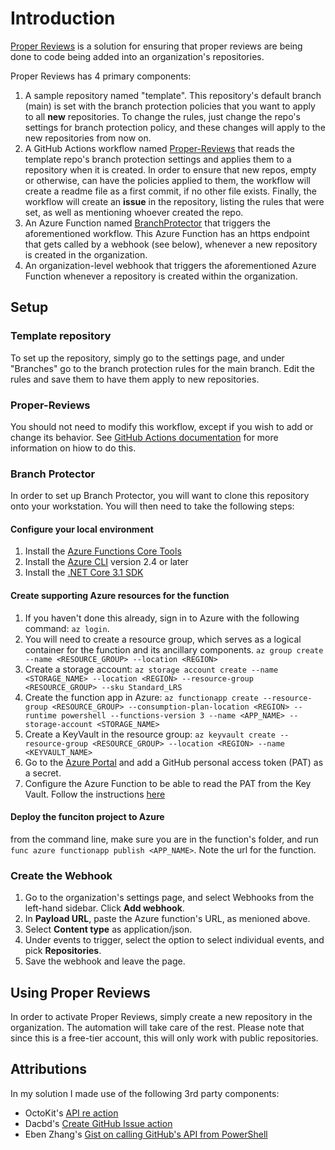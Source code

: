 # Introduction

[Proper Reviews](https://github.com/JuliuskGitHub/Proper-Reviews) is a solution for ensuring that proper reviews are being done to code being added into an organization's repositories.

Proper Reviews has 4 primary components:

1. A sample repository named "template". This repository's default branch (main) is set with the branch protection policies that you want to apply to all **new** repositories. To change the rules, just change the repo's settings for branch protection policy, and these changes will apply to the new repositories from now on.
2. A GitHub Actions workflow named [Proper-Reviews](https://github.com/JuliuskGitHub/Proper-Reviews/blob/main/.github/workflows/Proper-Reviews.yml) that reads the template repo's branch protection settings and applies them to a repository when it is created. In order to ensure that new repos, empty or otherwise, can have the policies applied to them, the workflow will create a readme file as a first commit, if no other file exists. Finally, the workflow will create an **issue** in the repository, listing the rules that were set, as well as mentioning whoever created the repo.
3. An Azure Function named [BranchProtector](https://github.com/JuliuskGitHub/Proper-Reviews/tree/main/BranchProtectorFunc) that triggers the aforementioned workflow. This Azure Function has an https endpoint that gets called by a webhook (see below), whenever a new repository is created in the organization.
4. An organization-level webhook that triggers the aforementioned Azure Function whenever a repository is created within the organization.

## Setup

### Template repository

To set up the repository, simply go to the settings page, and under "Branches" go to the branch protection rules for the main branch. Edit the rules and save them to have them apply to new repositories.

### Proper-Reviews

You should not need to modify this workflow, except if you wish to add or change its behavior. See [GitHub Actions documentation](https://github.com/features/actions) for more information on hiow to do this.

### Branch Protector

In order to set up Branch Protector, you will want to clone this repository onto your workstation. You will then need to take the following steps:

#### Configure your local environment

1. Install the [Azure Functions Core Tools](https://docs.microsoft.com/en-us/azure/azure-functions/functions-run-local#v2)
2. Install the [Azure CLI](https://docs.microsoft.com/en-us/cli/azure/install-azure-cli) version 2.4 or later
3. Install the [.NET Core 3.1 SDK](https://dotnet.microsoft.com/download)

#### Create supporting Azure resources for the function

1. If you haven't done this already, sign in to Azure with the following command: ```az login```.
2. You will need to create a resource group, which serves as a logical container for the function and its ancillary components. ```az group create --name <RESOURCE_GROUP> --location <REGION>```
3. Create a storage account: ```az storage account create --name <STORAGE_NAME> --location <REGION> --resource-group <RESOURCE_GROUP> --sku Standard_LRS```
4. Create the function app in Azure: ```az functionapp create --resource-group <RESOURCE_GROUP> --consumption-plan-location <REGION> --runtime powershell --functions-version 3 --name <APP_NAME> --storage-account <STORAGE_NAME>```
5. Create a KeyVault in the resource group: ```az keyvault create --resource-group <RESOURCE_GROUP> --location <REGION> --name <KEYVAULT_NAME>```
6. Go to the [Azure Portal](https://portal.azure.com) and add a GitHub personal access token (PAT) as a secret.
7. Configure the Azure Function to be able to read the PAT from the Key Vault. Follow the instructions [here](https://techmindfactory.com/Integrate-Key-Vault-Secrets-With-Azure-Functions/?msclkid=b10c6764c98d11ecb7dd634c27a8d238)

#### Deploy the funciton project to Azure

from the command line, make sure you are in the function's folder, and run ```func azure functionapp publish <APP_NAME>```. Note the url for the function.

### Create the Webhook

1. Go to the organization's settings page, and select Webhooks from the left-hand sidebar. Click **Add webhook**.
2. In **Payload URL**, paste the Azure function's URL, as menioned above.
3. Select **Content type** as application/json.
4. Under events to trigger, select the option to select individual events, and pick **Repositories**.
5. Save the webhook and leave the page.

## Using Proper Reviews

In order to activate Proper Reviews, simply create a new repository in the organization. The automation will take care of the rest. Please note that since this is a free-tier account, this will only work with public repositories.

## Attributions

In my solution I made use of the following 3rd party components:

- OctoKit's [API re action](https://github.com/marketplace/actions/github-api-request)
- Dacbd's [Create GitHub Issue action](https://github.com/marketplace/actions/create-github-issue)
- Eben Zhang's [Gist on calling GitHub's API from PowerShell](https://gist.github.com/EbenZhang/f89113ccc04f90af5e41aa739c5e086a?msclkid=e7925e84c9d711ecab4b20ebe6f95e95)
